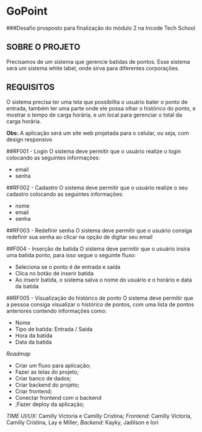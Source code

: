 # GoPoint
###Desafio prosposto para finalização do módulo 2 na Incode Tech School

## SOBRE O PROJETO

Precisamos de um sistema que gerencie batidas de pontos. Esse sistema será um sistema white label, onde sirva para diferentes corporações. 

## REQUISITOS

O sistema precisa ter uma tela que possibilita o usuário bater o ponto de entrada, também ter uma parte onde ele possa olhar o histórico do ponto, e mostrar o tempo de carga horária, e um local para gerenciar o total da carga horária.

**Obs:** A aplicação será um site web projetada para o celular, ou seja, com design responsivo

##RF001 - Login
O sistema deve permitir que o usuário realize o login colocando as seguintes informações:
- email
- senha

##RF002 - Cadastro
O sistema deve permitir que o usuário realize o seu cadastro colocando as seguintes informações:
- nome
- email
- senha

##RF003 - Redefinir senha
O sistema deve permitir que o usuário consiga redefinir sua senha ao clicar na opção de digitar seu email

##F004 - Inserção de batida
O sistema deve permitir que o usuário insira uma batida ponto, para isso segue o seguinte fluxo:
- Seleciona se o ponto é de entrada e saída
- Clica no botão de inserir batida
- Ao inserir batida, o sistema salva o nome do usuário e o horário e data da batida

##RF005 - Visualização do histórico de ponto
O sistema deve permitir que a pessoa consiga visualizar o histórico de pontos, com uma lista de pontos anteriores contendo informações como:
- Nome
- Tipo de batida: Entrada / Saída
- Hora da batida
- Data da batida

*Roadmap*
- Criar um fluxo para aplicação;
- Fazer as telas do projeto;
- Criar banco de dados;
- Criar backend do projeto;
- Criar frontend;
- Conectar frontend com o backend
- ;Fazer deploy da aplicação;

 *TIME*
 *UI/UX:* Camilly Victoria e Camilly Cristina;
 *Frontend:* Camilly Victoria, Camilly Cristina, Lay e Miller;
 *Backend:* Kayky, Jadilson e Iori











